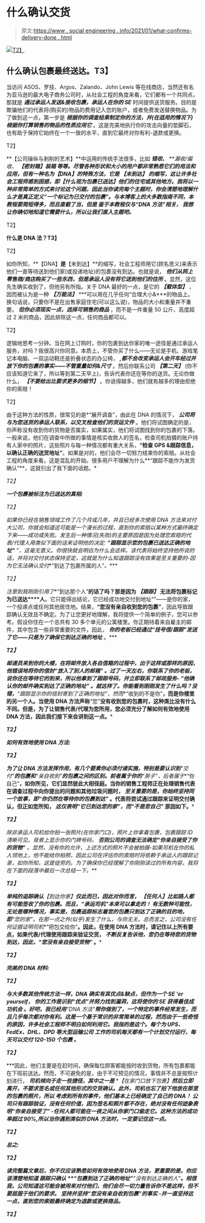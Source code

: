 # 什么确认交货

> 原文:[https://www . social engineering . info/2021/01/what-confirms-delivery-done . html](https://www.socialengineering.info/2021/01/what-confirms-delivery-done.html)

[![](../Images/47567526651359a308eca479a70d2e7b.png)T2】](https://1.bp.blogspot.com/-p2R4Q4TQR2k/YA1yGYsRyqI/AAAAAAAAmGk/H4NX1u8AOqgJVx0OkfoeLUL_2y57ofrNwCLcBGAsYHQ/s226/What%2BConfirms%2BA%2BDelivery.%2Bwww.soialengineers.net.jpg)

## **什么确认包裹最终送达。T3】**

当访问 ASOS、罗技、Argos、Zalando、John Lewis 等在线商店，当然还有名为亚马逊的最大电子商务公司时，从社会工程的角度来看，它们都有一个共同点，那就是 ***通过承运人发送&接收包裹，承运人在你的 SE*** 时间提供送货服务。目的是欺骗他们的代表将(购买的)物品的费用记入您的账户，或者免费发送替换物品。为了做到这一点，第一步是 ***根据你的调查结果制定你的方法，并(在适用的情况下)根据你打算销售的物品的性质应用它*** 。这是完美地执行你的攻击向量的垫脚石，也有助于保持它始终在一个一致的水平，直到它最终对你有利-退款或更换。

 T2】

**【公司操纵与剥削的艺术】**中运用的传统手法很多，比如 ***错收、*** ***漏收/偏收、 ***【密封箱】******装箱*** 等等。尽管各种形状和大小的用户都非常熟悉它们的用法和应用，但有一种名为**【DNA】**的特殊方法，它是 ***【未到达】*** 的缩写，这让许多社会工程师感到困惑，即**【什么视为包裹已送达】**他们的住宅或其他地方。我将以一种非常简单的方式来讨论这个问题，因此当你读完每个主题时，你会清楚地理解什么才是真正定义**“一个标记为已交付的包裹”**。与本博客上的大多数指南不同，本教程要简短得多，而且直截了当，但是 ***鉴于本教程仅与“DNA 方法”相关，*** 我想让你确切地知道它需要什么，所以让我们直入主题吧。***

 T2】

**什么是 DNA 法？T3】**

 T2】

如你所知，**【DNA】**是**【未到达】**的缩写，社会工程师用它(顾名思义)来表示他们一直等待送到他们家(或投递地址)的包裹没有到达。也就是说， ***他们从网上零售商/商店购买了一些东西，但是承运人没有将它送到他们的住所*** 。显然，这位先生确实收到了，但他另有所指。关于 DNA 最好的一点，是它的 ***【载体型】*** ，因而被认为是一种 ***【万能法】*** ***可以用在几乎任何“合理大小&***的物品上。换句话说，只要你不是在出售家庭住宅(可以这么说)，物品的大小和重量并不重要。 ***但你必须现实一点，选择可销售的商品*** ，而不是一件重量 50 公斤、高度超过 2 米的商品，因此排除这一点，任何商品都可以。

 T2】

逻辑地思考一分钟。当在网上订购时，你的包裹到达你家的唯一途径是通过承运人服务，对吗？我很高兴你同意。本质上，不管你买了什么——无论是手机、游戏笔记本电脑、一双运动鞋还是折叠状态的办公椅， ***,都不会改变承运人会开车经过并放下你的包裹的事实——不管重量如何&尺寸*** 。然后你联系公司 ***【第二天】*** (你不应该知道它来了，所以等到第二天早上)，告诉代表你还在等你的送货。无论你做什么， ***【不要给出比要求更多的细节】*** 。你说得越多，他们就有越多的理由拒绝你的索赔！

 T2】

由于这种方法的性质，很常见的是*“展开调查”，由此在 DNA 的情况下， ***公司将与为您送货的承运人联系，以交叉检查他们的货运文件*** 。他们将试图确定的是，你声称没有收到你的货物是否属实，如果属实，他们将试图找到你的包裹的下落。一般来说，他们在调查中所做的事情是核实收款人的签名，检查司机拍摄的账户持有人家中的照片，这些照片与每一种情况都有重大关系，**“检查 GPS &跟踪信息，以确认正确的送货地址”**。如果是对的，他们会尽一切努力结束你的索赔。从社会工程的角度来看，这是混乱的开始。很多用户不理解为什么**“跟踪不能作为发货确认”**，这就引出了我下面的话题。*

 *T2】*

***一个包裹被标注为已送达的真相:***

 *T2】*

*如果你已经在销售领域工作了几个月或几年，并且已经多次使用 DNA 方法来对付大公司，你就会知道这可能是一个漫长的过程，直到你的索赔以某种方式最终确定下来——成功或失败。发生后一种情况(失败)的主要原因是因为处理您索赔的代表/代理人用类似下面的话来证明他的决定: ***“跟踪显示您的包裹已送达正确的地址"*** ”，这毫无意义。你很快就会明白为什么会这样。该代表将始终坚持他所说的话，并将对交付状态保持坚定，这就是为什么知道跟踪没有效果是至关重要的-因为它无法确认交付**“到达了包裹所属的人”*。****

 *T2】*

*注意到我刚刚引用了**“到达那个人”**的话了吗？那是因为 ***【跟踪】*** 无法将包裹标记为已送达****人**。它只能得出结论，它已经成功地交付到地址“”——是你的家，一个投递点或任何其他居住地。结果，**“您没有亲自收到您的包裹”**，因此导致跟踪确认无效且不确定。为了让您更好地理解，我将提供一个简单的例子，您可以参考。假设你住在一个总共有 30 多个单元的公寓楼里。你正期待着来自雇主的邮件，其中包含一些非常重要的文件，因此， ***你的老板已经通过“挂号信/跟踪”发送了它——只是为了确保它到达正确的地址*** 。***

 ***T2】***

***邮递员来到你的大楼，在将邮件放入各自信箱的过程中，出于这样或那样的原因， ***他错误地将你的信封“放入了别人的邮箱”*** 。过了一天左右，你联系了你的老板，说你还在等待它的到来，所以他拿到了跟踪号码，并立即联系了邮政服务- ***“他确认你的邮件确实到达了正确的地址”*** 。就这样了。你能看到刚刚发生了什么吗？没错，**“跟踪显示你的信封寄到了正确的地址”**，然而**“收到的不是你”**，而是你楼里的另一个人。当使用 DNA 方法声称**“您”**没有收到您的包裹时，这种类比没有什么不同。但是，为了让销售代表/代理为您所用，您必须充分了解如何有效地使用 DNA 方法，因此我们接下来会讲到这一点。***

 ***T2】***

*****如何有效地使用 DNA 方法:*****

 ***T2】***

***为了让 DNA 方法发挥作用，有几个要素你必须付诸实施，特别是要认识到**“交付”**的包裹和**“亲自收到”**的包裹之间的区别。前者属于你的**“房子”**，后者属于**“你自己”**，如你所见，它们显然彼此大相径庭。当你的销售工程师正在处理销售代表在调查过程中向你提出的问题和其他垃圾问题时， ***至关重要的是，你始终坚持同一个故事，即“你仍然在等待你的包裹到达”*** 。代表将尝试通过跟踪来证明交付确认，但正如您所知， ***这仅表明“它已到达您的家”，而“不是您自己”*** 原因如下。***

 ***T2】***

***除非承运人司机给你拍一张照片(在你家门口)，照片上你拿着包裹，包裹跟踪 ID 清晰可见，背景上显示你的门牌号码， ***否则公司的调查无法确定“你亲自接受了你的货物”*** 。显然，没有你的允许，上述方式的照片不会被拍摄-如果司机在你的私人领地上，他不能给你拍照，因此*公司在评估你的索赔时将依赖于承运人的跟踪记录*，如你所知，这是徒劳的。为了确保你已经理解了你刚刚读过的所有内容，我将在下面的段落中最后一次总结一下。***

 ***T2】***

***单纯的追踪确认**【到达你家】**仅此而已，因此对你而言， ***【任何人】比如路人都有可能签收了你的包裹。而且，“承运司机”本来可以拿走的！*** 有无数种可能性，无论是哪种情况，事实是，包裹追踪标志着您的包裹只到达了正确的目的地，即**“您的家”**。在那一点之外(似乎)发生了什么，与你无关。总而言之，公司没有任何证据证明司机**“把包交给你”**。因此，在使用 DNA 方法时，请记住以上所有要点，如果代表/代理使用跟踪来验证交货， ***不断反复告诉他，您仍在等待您的货物到达，因此，“您没有亲自接受货物”*** 。***

 ***T2】***

*****完美的 DNA 材料:*****

 ***T2】***

***与大多数其他传统方法一样，DNA 确实有其优点&缺点，但作为一个 SE 'er yourself， ***你的工作是识别“优点”并努力找到漏洞，这将使你的 SE 获得最佳成功机会*** 。好吧，我已经用**“DNA 方法”**帮你做到了，一个特定的事件经常发生，而且几乎每次都对你有利。这是一个基于常识的非常简单的过程，然而由于一些奇怪的原因，许多社会工程师不明白如何利用它。我指的是这个。每个为 UPS、FedEx、DHL、DPD 等大型运输公司 ***工作的司机每天都有一个计划交付运行，每天可以交付 120-150 个包裹*** 。***

 ***T2】***

***因此，他们主要是在赶时间，确保每位顾客都能按时收到货物，所有包裹都能在下班前送达。然而，不可避免的是，由于不可预见的情况，事情并不总是按照计划进行， ***司机倾向于走一些捷径，其中之一是*** **【在家门口放下包裹】**然后立即离开，不要求签名或任何其他形式的交货确认。此外，司机也忘了拍下他放在那里的包裹的照片，所以 ***考虑到所有的事件，他们基本上已经确定了自己的 DNA！*** 公司只有跟踪验证，没有任何价值，因为签名和照片都不存在，*绝对没有任何迹象表明“你亲自接受了”* -任何人都可能在一夜之间从你家门口偷走它。这种方法的成功率超过 90%,所以当你遇到类似的 DNA 方法时，一定要记住这一点。***

 ***T2】***

*****总之:*****

 ***T2】***

***读完整篇文章后，你不仅应该熟悉如何有效地使用 DNA 方法，更重要的是，你应该清楚地知道 ***跟踪只确认*** **“包裹到达了正确的地址”****“没有到达正确的人”**。相信我，公司知道这可能会被用来对付他们，他们会尽一切力量告诉你不是这样，但不要屈服于他们的要求。 ***坚持并坚持“您没有亲自收到包裹”的事实*** -并一直坚持这一点，直到您的索赔最终确定为退款或更换商品。***

 ***T2】***